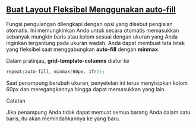 ## [Buat Layout Fleksibel Menggunakan auto-fill](https://learn.freecodecamp.org/responsive-web-design/css-grid/create-flexible-layouts-using-auto-fill)

Fungsi pengulangan dilengkapi dengan opsi yang disebut pengisian otomatis. Ini memungkinkan Anda untuk secara otomatis memasukkan sebanyak mungkin baris atau kolom sesuai dengan ukuran yang Anda inginkan tergantung pada ukuran wadah. Anda dapat membuat tata letak yang fleksibel saat menggabungkan **auto-fill** dengan **minmax**.



Dalam pratinjau, **grid-template-columns** diatur ke

```css
repeat(auto-fill, minmax(60px, 1fr));
```

Saat penampung berubah ukuran, penyetelan ini terus menyisipkan kolom 60px dan meregangkannya hingga dapat memasukkan yang lain.



Catatan

Jika penampung Anda tidak dapat memuat semua barang Anda dalam satu baris, itu akan memindahkannya ke yang baru.

